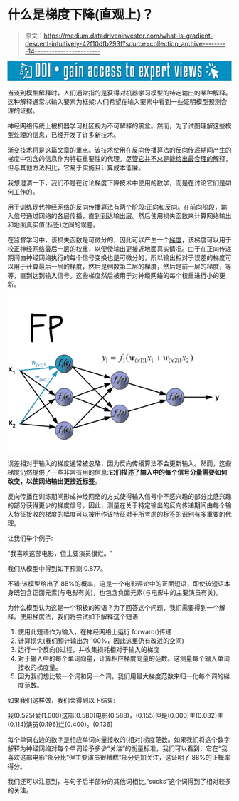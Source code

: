 # 什么是梯度下降(直观上)？

> 原文：<https://medium.datadriveninvestor.com/what-is-gradient-descent-intuitively-42f10dfb293f?source=collection_archive---------14----------------------->

[![](img/7d2912091cd26a584b4eb9263ee51923.png)](http://www.track.datadriveninvestor.com/1B9E)

当谈到模型解释时，人们通常指的是获得对机器学习模型的特定输出的某种解释。这种解释通常以输入要素为框架:人们希望在输入要素中看到一些证明模型预测合理的证据。

神经网络传统上被机器学习社区视为不可解释的黑盒。然而，为了试图理解这些模型处理的信息，已经开发了许多新技术。

渐变技术将是这篇文章的重点。该技术使用在反向传播算法的反向传递期间产生的梯度中包含的信息作为特征重要性的代理。[尽管它并不总是能给出最合理的解释](https://arxiv.org/abs/1810.03292)，但与其他方法相比，它易于实施且计算成本低廉。

我想澄清一下，我们不是在讨论梯度下降技术中使用的数学，而是在讨论它们是如何工作的。

用于训练现代神经网络的反向传播算法有两个阶段:正向和反向。在前向阶段，输入信号通过网络的各层传播，直到到达输出层。然后使用损失函数来计算网络输出和地面真实值(标签)之间的误差。

在监督学习中，该损失函数是可微分的，因此可以产生一个[梯度](https://www.khanacademy.org/math/multivariable-calculus/multivariable-derivatives/partial-derivative-and-gradient-articles/a/the-gradient)，该梯度可以用于校正神经网络最后一层的权重，以便使输出更接近地面真实情况。由于在正向传递期间由神经网络执行的每个信号变换也是可微分的，所以输出相对于误差的梯度可以用于计算最后一层的梯度，然后是倒数第二层的梯度，然后是前一层的梯度，等等，直到达到输入信号。这些梯度然后被用于对神经网络的每个权重进行小的更新。

![](img/2fbd58619b34691bfb24b0f11d4fd3c5.png)

误差相对于输入的梯度通常被忽略，因为反向传播算法不会更新输入。然而，这些梯度仍然提供了一些非常有用的信息:**它们描述了输入中的每个信号分量需要如何改变，以使网络输出更接近标签**。

反向传播在训练期间形成神经网络的方式使得输入信号中不感兴趣的部分比感兴趣的部分获得更少的梯度信号。因此，测量在关于特定输出的反向传递期间由每个输入特征接收的梯度的幅度可以被用作该特征对于所考虑的标签的识别有多重要的代理。

让我们举个例子:

"我喜欢这部电影，但主要演员很烂。"

我们从模型中得到如下预测:0.877。

不错:该模型给出了 88%的概率，这是一个电影评论中的正面短语，即使该短语本身既包含正面元素(与电影有关)，也包含负面元素(与电影中的主要演员有关)。

为什么模型认为这是一个积极的短语？为了回答这个问题，我们需要得到一个解释。使用梯度法，我们将尝试如下解释这个短语:

1.  使用此短语作为输入，在神经网络上运行 forward()传递
2.  计算损失(我们预计输出为 100%，因此这里仍有改进的空间)
3.  运行一个反向()过程，并收集损耗相对于输入的梯度
4.  对于输入中的每个单词向量，计算相应梯度向量的范数。这测量每个输入单词接收的梯度量。
5.  因为我们想比较一个词和另一个词，我们用最大梯度范数来归一化每个词的梯度范数。

如果我们这样做，我们会得到以下结果:

我(0.525)爱(1.000)这部(0.580)电影(0.588)，(0.155)但是(0.000)主(0.032)主(0.114)演员(0.196)烂(0.400)。(0.136)

每个单词右边的数字是相应单词向量接收的(相对)梯度范数。如果我们将这个数字解释为神经网络对每个单词给予多少“关注”的衡量标准，我们可以看到，它在“我喜欢这部电影”部分比“但主要演员很糟糕”部分更加关注，这证明了 88%的正概率得分。

我们还可以注意到，与句子后半部分的其他词相比,“sucks”这个词得到了相对较多的关注。